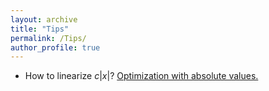 ```yaml
---
layout: archive
title: "Tips"
permalink: /Tips/
author_profile: true
---
```



* How to linearize $c|x|$?
[Optimization with absolute values.](https://optimization.cbe.cornell.edu/index.php?title=Optimization_with_absolute_values)

